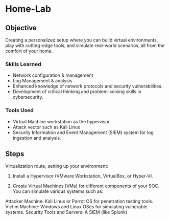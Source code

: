# Home-Lab

## Objective

Creating a personalized setup where you can build virtual environments, play with cutting-edge tools, and simulate real-world scenarios, all from the comfort of your home.

### Skills Learned

- Network configuration & management
- Log Management & analysis
- Enhanced knowledge of network protocols and security vulnerabilities.
- Development of critical thinking and problem-solving skills in cybersecurity.

### Tools Used

- Virtual Machine workstation as the hypervisor 
- Attack vector such as Kali Linux
- Security Information and Event Management (SIEM) system for log ingestion and analysis.

## Steps

Virtualization route, setting up your environment:

1. Install a Hypervisor (VMware Workstation, VirtualBox, or Hyper-V).

2. Create Virtual Machines (VMs) for different components of your SOC. You can simulate various systems such as:

 Attacker Machine: Kali Linux or Parrot OS for penetration testing tools.
 Victim Machine: Windows and Linux OSes for simulating vulnerable systems.
 Security Tools and Servers: A SIEM (like Splunk)
